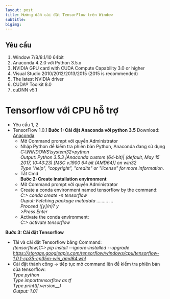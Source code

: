 ```yaml
---
layout: post
title: Hướng dẫn cài đặt TensorFlow trên Window
subtitle: 
bigimg: 
---
```

## Yêu cầu
  1. Window 7/8/8.1/10 64bit
  2. Anaconda 4.2.0 với Python 3.5.x
  3. NVIDIA GPU card with CUDA Compute Capability 3.0 or higher
  4. Visual Studio 2010/2012/2013/2015 (2015 is recommended)
  5. The latest NVIDIA driver
  6. CUDA® Toolkit 8.0
  7. cuDNN v5.1
# Tensorflow với CPU hỗ trợ
- Yêu cầu 1, 2
- TensorFlow 1.0.1
**Bước 1: Cài đặt Anaconda với python 3.5** 
  Download: [Anaconda](https://repo.continuum.io/archive/Anaconda3-4.2.0-Windows-x86_64.exe)  
  - Mở Command prompt với quyền Administrator  
  - Nhập Python để kiểm tra phiên bản Python, Anaconda đang sử dụng                   
        *C:\WINDOWS\system32>python          
        Output: Python 3.5.3 |Anaconda custom (64-bit)| (default, May 15 2017, 10:43:23) [MSC v.1900 64 bit (AMD64)] on win32           
        Type "help", "copyright", "credits" or "license" for more information.*
  - Tắt Cmd         
**Bước 2: Create installation environment**  
  - Mở Command prompt với quyền Administrator   
  - Create a conda environment named tensorflow by the command:                     
        *C:\> conda create -n tensorflow      
        Ouput: Fetching package metadata .........
        …                        
        Proceed ([y]/n)? y*                      
        *>Press Enter*           
  - Activate the conda environment:             
      *C:\> activate tensorflow*

**Bước 3: Cài đặt Tensorflow**
  - Tải và cài đặt Tensorflow bằng Command:                
      *(tensorflow)C:\> pip install --ignore-installed --upgrade https://storage.googleapis.com/tensorflow/windows/cpu/tensorflow-1.0.1-cp35-cp35m-win_amd64.whl*                 
  - Cài đặt thành công -> tiếp tục mở command lên để kiểm tra phiên bản của tensorflow:                
      *Type python       
      Type importtensorflow as tf                     
      Type print(tf.version__)                    
      Output: 1.01*
